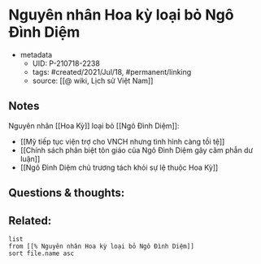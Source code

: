 # Nguyên nhân Hoa kỳ loại bỏ Ngô Đình Diệm

- metadata
	- UID: P-210718-2238
	- tags: #created/2021/Jul/18, #permanent/linking
	- source: [[@ wiki, Lịch sử Việt Nam]]

## Notes
Nguyên nhân [[Hoa Kỳ]] loại bỏ [[Ngô Đình Diệm]]:
- [[Mỹ tiếp tục viện trợ cho VNCH nhưng tình hình càng tồi tệ]]
- [[Chính sách phân biệt tôn giáo của Ngô Đình Diệm gây căm phẫn dư luận]]
- [[Ngô Đình Diệm chủ trương tách khỏi sự lệ thuộc Hoa Kỳ]]

## Questions & thoughts:

## Related:
```dataview
list
from [[% Nguyên nhân Hoa kỳ loại bỏ Ngô Đình Diệm]]
sort file.name asc
```
